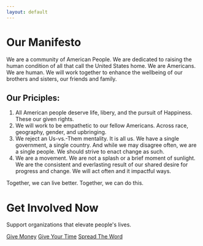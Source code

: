 ```yaml
---
layout: default
---
```


# Our Manifesto

We are a community of American People. We are dedicated to raising the human condition of all that call the United States home. We are Americans. We are human. We will work together to enhance the wellbeing of our brothers and sisters, our friends and family.

## Our Priciples:
1. All American people deserve life, libery, and the pursuit of Happiness. These our given rights.
2. We will work to be empathetic to our fellow Americans. Across race, geography, gender, and upbringing.
3. We reject an Us-vs.-Them mentality. It is all us. We have a single government, a single country. And while we may disagree often, we are a single people. We should strive to enact change as such.
4. We are a movement. We are not a splash or a brief moment of sunlight. We are the consistent and everlasting result of our shared desire for progress and change. We will act often and it impactful ways.

Together, we can live better. Together, we can do this.


# Get Involved Now

Support organizations that elevate people's lives.

<a href="/support-financially" class="action-button">Give Money</a>
<a href="/support-time" class="action-button">Give Your Time</a>
<a href="/support-communication" class="action-button">Spread The Word</a>
